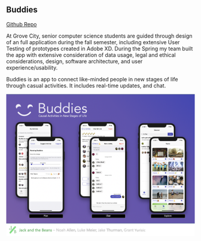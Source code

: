 ## Buddies 

[Github Repo](https://github.com/jack-and-the-beans/buddies-ios)

At Grove City, senior computer science students are guided through design of an full application during the fall semester, including extensive User Testing of prototypes created in Adobe XD.
During the Spring my team built the app with extensive consideration of data usage, legal and ethical considerations, design, software architecture, and user experience/usability.

Buddies is an app to connect like-minded people in new stages of life through casual activities.
It includes real-time updates, and chat.

![Poster for buddies app](../images/buddiesposter.png)